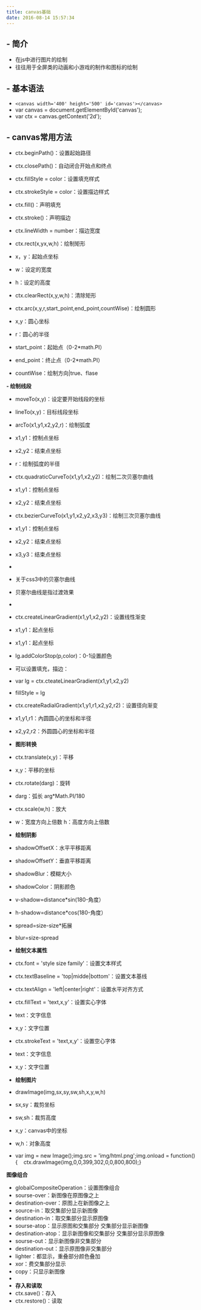 ```yaml
---
title: canvas基础
date: 2016-08-14 15:57:34
---
```

## - 简介
- 在js中进行图片的绘制
- 往往用于全屏类的动画和小游戏的制作和图标的绘制
 
## - 基本语法
- `<canvas width='400' height='500' id='canvas'></canvas>`
- var canvas = document.getElementById('canvas');
- var ctx = canvas.getContext('2d');


## - canvas常用方法
- ctx.beginPath()：设置起始路径
- ctx.closePath()：自动闭合开始点和终点
- ctx.fillStyle = color：设置填充样式
- ctx.strokeStyle = color：设置描边样式
- ctx.fill()：声明填充
- ctx.stroke()：声明描边
- ctx.lineWidth = number：描边宽度

- ctx.rect(x,yx,w,h)：绘制矩形
- x，y：起始点坐标
- w：设定的宽度
- h：设定的高度

- ctx.clearRect(x,y,w,h)：清除矩形

- ctx.arc(x,y,r,start_point,end_point,countWise)：绘制圆形
- x,y：圆心坐标
- r：圆心的半径
- start_point：起始点（0-2*math.PI）
- end_point：终止点（0-2*math.PI）
- countWise：绘制方向|true、flase
 
**- 绘制线段**
- moveTo(x,y)：设定要开始线段的坐标
- lineTo(x,y)：目标线段坐标
 
- arcTo(x1,y1,x2,y2,r)：绘制弧度
- x1,y1：控制点坐标
- x2,y2：结束点坐标
- r：绘制弧度的半径
 
- ctx.quadraticCurveTo(x1,y1,x2,y2)：绘制二次贝塞尔曲线
- x1,y1：控制点坐标
- x2,y2：结束点坐标
- ctx.bezierCurveTo(x1,y1,x2,y2,x3,y3)：绘制三次贝塞尔曲线
- x1,y1：控制点坐标
- x2,y2：结束点坐标
- x3,y3：结束点坐标
-
- 关于css3中的贝塞尔曲线
- 贝塞尔曲线是指过渡效果
- 
- ctx.createLinearGradient(x1,y1,x2,y2)：设置线性渐变
- x1,y1：起点坐标
- x1,y1：起点坐标
- lg.addColorStop(p,color)：0-1设置颜色
- 可以设置填充，描边：
- var lg = ctx.cteateLinearGradient(x1,y1,x2,y2)
- fillStyle = lg
 
- ctx.createRadialGradient(x1,y1,r1,x2,y2,r2)：设置径向渐变
- x1,y1,r1：內圆圆心的坐标和半径
- x2,y2,r2：外圆圆心的坐标和半径
 
- **图形转换**
- ctx.translate(x,y)：平移
- x,y：平移的坐标
- ctx.rotate(darg)：旋转
- darg：弧长 arg*Math.PI/180
- ctx.scale(w,h)：放大
- w：宽度方向上倍数 h：高度方向上倍数
 
- **绘制阴影**
- shadowOffsetX：水平平移距离
- shadowOffsetY：垂直平移距离
- shadowBlur：模糊大小
- shadowColor：阴影颜色
- v-shadow=distance*sin(180-角度）
- h-shadow=distance*cos(180-角度）
- spread=size-size*拓展
- blur=size-spread
 
- **绘制文本属性**
- ctx.font = 'style size family'：设置文本样式
- ctx.textBaseline = 'top|midde|bottom'：设置文本基线
- ctx.textAlign = 'left|center|right'：设置水平对齐方式
- ctx.fillText = 'text,x,y'：设置实心字体
- text：文字信息
- x,y：文字位置
- ctx.strokeText = 'text,x,y'：设置空心字体
- text：文字信息
- x,y：文字位置
 
- **绘制图片**
- drawImage(img,sx,sy,sw,sh,x,y,w,h)
- sx,sy：裁剪坐标
- sw,sh：裁剪高度
- x,y：canvas中的坐标
- w,h：对象高度
- var img = new Image();img.src = 'img/html.png';img.onload = function(){    ctx.drawImage(img,0,0,399,302,0,0,800,800);}
 

 **图像组合**
- globalCompositeOperation：设置图像组合
- sourse-over：新图像在原图像之上
- destination-over：原图上在新图像之上
- source-in：取交集部分显示新图像
- destination-in：取交集部分显示原图像
- sourse-atop：显示原图和交集部分 交集部分显示新图像
- destination-atop：显示新图像和交集部分 交集部分显示原图像
- sourse-out：显示新图像非交集部分
- destination-out：显示原图像非交集部分
- lighter：都显示，重叠部分颜色叠加
- xor：费交集部分显示
- copy：只显示新图像
- 
- **存入和读取**
- ctx.save()：存入
- ctx.restore()：读取
  